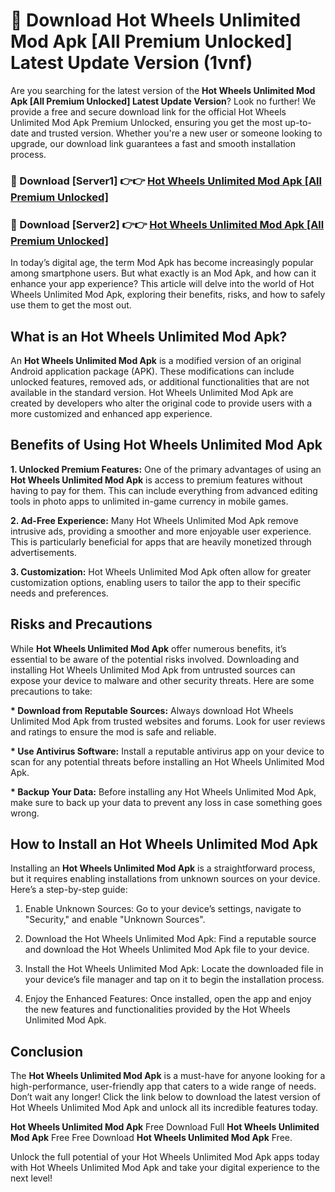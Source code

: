 # 🤖 Download Hot Wheels Unlimited Mod Apk [All Premium Unlocked] Latest Update Version (1vnf)

Are you searching for the latest version of the <strong>Hot Wheels Unlimited Mod Apk [All Premium Unlocked] Latest Update Version</strong>? Look no further! We provide a free and secure download link for the official Hot Wheels Unlimited Mod Apk Premium Unlocked, ensuring you get the most up-to-date and trusted version. Whether you're a new user or someone looking to upgrade, our download link guarantees a fast and smooth installation process.


<h3>📌 Download [Server1] 👉👉 <a href="https://hapymods.com?title=Hot+Wheels+Unlimited+Mod+Apk&ref=3B1">Hot Wheels Unlimited Mod Apk [All Premium Unlocked]</a></h3>

<h3>📌 Download [Server2] 👉👉 <a href="https://hapymods.com?title=Hot+Wheels+Unlimited+Mod+Apk&ref=3B1">Hot Wheels Unlimited Mod Apk [All Premium Unlocked]</a></h3>


In today’s digital age, the term Mod Apk has become increasingly popular among smartphone users. But what exactly is an Mod Apk, and how can it enhance your app experience? This article will delve into the world of Hot Wheels Unlimited Mod Apk, exploring their benefits, risks, and how to safely use them to get the most out.


<h2>What is an Hot Wheels Unlimited Mod Apk?</h2>

An <strong>Hot Wheels Unlimited Mod Apk</strong> is a modified version of an original Android application package (APK). These modifications can include unlocked features, removed ads, or additional functionalities that are not available in the standard version. Hot Wheels Unlimited Mod Apk are created by developers who alter the original code to provide users with a more customized and enhanced app experience.


<h2>Benefits of Using Hot Wheels Unlimited Mod Apk</h2>

<strong> 1. Unlocked Premium Features:</strong> One of the primary advantages of using an <strong>Hot Wheels Unlimited Mod Apk</strong> is access to premium features without having to pay for them. This can include everything from advanced editing tools in photo apps to unlimited in-game currency in mobile games.

<strong> 2. Ad-Free Experience:</strong> Many Hot Wheels Unlimited Mod Apk remove intrusive ads, providing a smoother and more enjoyable user experience. This is particularly beneficial for apps that are heavily monetized through advertisements.

<strong> 3. Customization:</strong> Hot Wheels Unlimited Mod Apk often allow for greater customization options, enabling users to tailor the app to their specific needs and preferences.


<h2>Risks and Precautions</h2>

While <strong>Hot Wheels Unlimited Mod Apk</strong> offer numerous benefits, it’s essential to be aware of the potential risks involved. Downloading and installing Hot Wheels Unlimited Mod Apk from untrusted sources can expose your device to malware and other security threats. Here are some precautions to take:

<strong> * Download from Reputable Sources:</strong> Always download Hot Wheels Unlimited Mod Apk from trusted websites and forums. Look for user reviews and ratings to ensure the mod is safe and reliable.

<strong> * Use Antivirus Software:</strong> Install a reputable antivirus app on your device to scan for any potential threats before installing an Hot Wheels Unlimited Mod Apk.

<strong> * Backup Your Data:</strong> Before installing any Hot Wheels Unlimited Mod Apk, make sure to back up your data to prevent any loss in case something goes wrong.


<h2>How to Install an Hot Wheels Unlimited Mod Apk</h2>

Installing an <strong>Hot Wheels Unlimited Mod Apk</strong> is a straightforward process, but it requires enabling installations from unknown sources on your device. Here’s a step-by-step guide:

 1. Enable Unknown Sources: Go to your device’s settings, navigate to "Security," and enable "Unknown Sources".

 2. Download the Hot Wheels Unlimited Mod Apk: Find a reputable source and download the Hot Wheels Unlimited Mod Apk file to your device.

 3. Install the Hot Wheels Unlimited Mod Apk: Locate the downloaded file in your device’s file manager and tap on it to begin the installation process.

 4. Enjoy the Enhanced Features: Once installed, open the app and enjoy the new features and functionalities provided by the Hot Wheels Unlimited Mod Apk.


<h2><strong>Conclusion</strong></h2>

The <strong>Hot Wheels Unlimited Mod Apk</strong> is a must-have for anyone looking for a high-performance, user-friendly app that caters to a wide range of needs. Don’t wait any longer! Click the link below to download the latest version of Hot Wheels Unlimited Mod Apk and unlock all its incredible features today.

<strong>Hot Wheels Unlimited Mod Apk</strong> Free Download Full <strong>Hot Wheels Unlimited Mod Apk</strong> Free Free Download <strong>Hot Wheels Unlimited Mod Apk</strong> Free.

Unlock the full potential of your Hot Wheels Unlimited Mod Apk apps today with Hot Wheels Unlimited Mod Apk and take your digital experience to the next level!